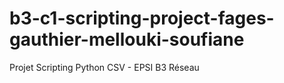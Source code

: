 # b3-c1-scripting-project-fages-gauthier-mellouki-soufiane
Projet Scripting Python CSV - EPSI B3 Réseau
